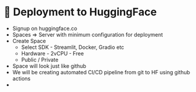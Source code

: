 # 🔴 Deployment to HuggingFace

* Signup on huggingface.co
* Spaces ⇒ Server with minimum configuration for deployment
* Create Space
  * Select SDK - Streamlit, Docker, Gradio etc
  * Hardware - 2vCPU - Free
  * Public / Private
* Space will look just like github
* We will  be creating automated CI/CD pipeline from git to HF using github actions
*

